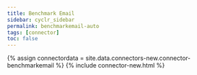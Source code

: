 ```yaml
---
title: Benchmark Email
sidebar: cyclr_sidebar
permalink: benchmarkemail-auto
tags: [connector]
toc: false
---
```

{% assign connectordata = site.data.connectors-new.connector-benchmarkemail %}
{% include connector-new.html %}	